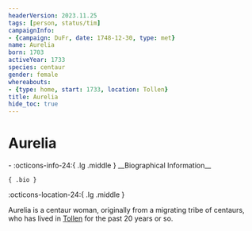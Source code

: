 ```yaml
---
headerVersion: 2023.11.25
tags: [person, status/tim]
campaignInfo:
- {campaign: DuFr, date: 1748-12-30, type: met}
name: Aurelia
born: 1703
activeYear: 1733
species: centaur
gender: female
whereabouts:
- {type: home, start: 1733, location: Tollen}
title: Aurelia
hide_toc: true
---
```

# Aurelia
<div class="grid cards ext-narrow-margin ext-one-column" markdown>
- :octicons-info-24:{ .lg .middle } __Biographical Information__

    { .bio }

</div>



:octicons-location-24:{ .lg .middle }   


Aurelia is a centaur woman, originally from a migrating tribe of centaurs, who has lived in [Tollen](<../../gazetteer/western-green-sea/tollen/tollen.md>) for the past 20 years or so. 
